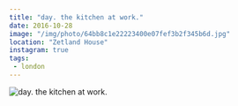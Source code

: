 ```yaml
---
title: "day. the kitchen at work."
date: 2016-10-28
image: "/img/photo/64bb8c1e22223400e07fef3b2f345b6d.jpg"
location: "Zetland House"
instagram: true
tags:
 - london
---
```


![day. the kitchen at work.](/img/photo/64bb8c1e22223400e07fef3b2f345b6d.jpg)
